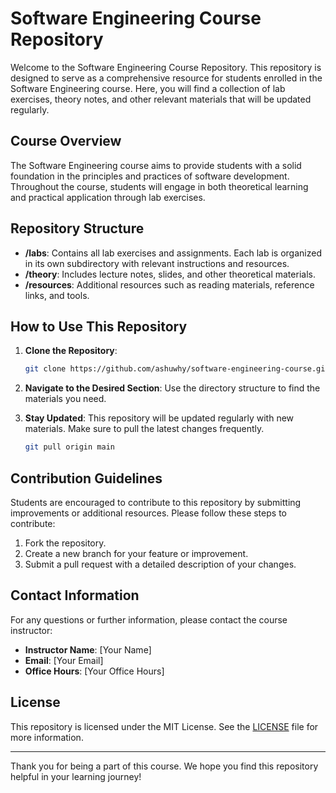 # Software Engineering Course Repository

Welcome to the Software Engineering Course Repository. This repository is designed to serve as a comprehensive resource for students enrolled in the Software Engineering course. Here, you will find a collection of lab exercises, theory notes, and other relevant materials that will be updated regularly.

## Course Overview

The Software Engineering course aims to provide students with a solid foundation in the principles and practices of software development. Throughout the course, students will engage in both theoretical learning and practical application through lab exercises.

## Repository Structure

- **/labs**: Contains all lab exercises and assignments. Each lab is organized in its own subdirectory with relevant instructions and resources.
- **/theory**: Includes lecture notes, slides, and other theoretical materials.
- **/resources**: Additional resources such as reading materials, reference links, and tools.

## How to Use This Repository

1. **Clone the Repository**: 
   ```bash
   git clone https://github.com/ashuwhy/software-engineering-course.git
   ```

2. **Navigate to the Desired Section**: Use the directory structure to find the materials you need.

3. **Stay Updated**: This repository will be updated regularly with new materials. Make sure to pull the latest changes frequently.

   ```bash
   git pull origin main
   ```

## Contribution Guidelines

Students are encouraged to contribute to this repository by submitting improvements or additional resources. Please follow these steps to contribute:

1. Fork the repository.
2. Create a new branch for your feature or improvement.
3. Submit a pull request with a detailed description of your changes.

## Contact Information

For any questions or further information, please contact the course instructor:

- **Instructor Name**: [Your Name]
- **Email**: [Your Email]
- **Office Hours**: [Your Office Hours]

## License

This repository is licensed under the MIT License. See the [LICENSE](LICENSE) file for more information.

---

Thank you for being a part of this course. We hope you find this repository helpful in your learning journey! 